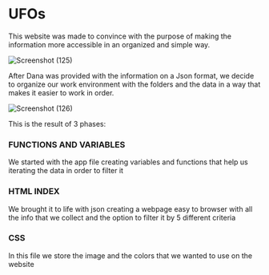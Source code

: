 # UFOs


This website was made to convince with the purpose of making the information more accessible in an organized and simple way.


![Screenshot (125)](https://user-images.githubusercontent.com/114957364/213080818-d728fd96-641a-4595-8197-3aba354b9d8a.png)

After Dana was provided with the information on a Json format, we decide to organize our work environment with the folders and the data in a way that makes it easier to work in order.


![Screenshot (126)](https://user-images.githubusercontent.com/114957364/213080768-c4be9c47-0282-44a7-916b-ae562efba2df.png)

This is the result of 3 phases: 

### FUNCTIONS AND VARIABLES
We started with the app file creating variables and functions that help us iterating the data in order to filter it 

### HTML INDEX
We brought it to life with json creating a webpage easy to browser with all the info that we collect and the option to filter it by 5 different criteria 

### CSS
In this file we store the image and the colors that we wanted to use on the website 



